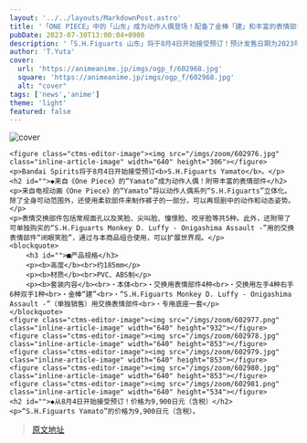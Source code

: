 ```yaml
---
layout: '../../layouts/MarkdownPost.astro'
title: '「ONE PIECE」中的「山东」成为动作人偶登场！配备了金棒「建」和丰富的表情部件等多种选项'
pubDate: 2023-07-30T13:00:04+0900
description: '「S.H.Figuarts 山东」将于8月4日开始接受预订！预计发售日期为2023年12月。'
author: 'T.Yuta'
cover:
  url: 'https://animeanime.jp/imgs/ogp_f/602968.jpg'
  square: 'https://animeanime.jp/imgs/ogp_f/602968.jpg'
  alt: "cover"
tags: ['news','anime']
theme: 'light'
featured: false
---
```


![cover](https://animeanime.jp/imgs/ogp_f/602968.jpg)

    <figure class="ctms-editor-image"><img src="/imgs/zoom/602976.jpg" class="inline-article-image" width="640" height="306"></figure>
    <p>Bandai Spirits将于8月4日开始接受预订<b>S.H.Figuarts Yamato</b>。</p>
    <h2 id="">◆来自《One Piece》的“Yamato”成为动作人偶！附带丰富的表情部件</h2>
    <p>来自电视动画《One Piece》的“Yamato”将以动作人偶系列“S.H.Figuarts”立体化。除了全身可动范围外，还使用柔软部件来制作裤子的一部分，可以再现剧中的动作和动态姿势。</p>
    <p>表情交换部件包括常规面孔以及笑脸、尖叫脸、憧憬脸、咬牙脸等共5种。此外，还附带了可单独购买的“S.H.Figuarts Monkey D. Luffy - Onigashima Assault -”用的交换表情部件“闭眼笑脸”，通过与本商品组合使用，可以扩展世界观。</p>
    <blockquote>
        <h3 id="">■产品规格</h3>
        <p><b>高度</b><br>约185mm</p>
        <p><b>材质</b><br>PVC、ABS制</p>
        <p><b>套装内容</b><br>・本体<br>・交换用表情部件4种<br>・交换用左手4种右手6种双手1种<br>・金棒“建”<br>・“S.H.Figuarts Monkey D. Luffy - Onigashima Assault -”（单独销售）用交换表情部件<br>・专用底座一套</p>
    </blockquote>
    <figure class="ctms-editor-image"><img src="/imgs/zoom/602977.png" class="inline-article-image" width="640" height="932"></figure>
    <figure class="ctms-editor-image"><img src="/imgs/zoom/602978.jpg" class="inline-article-image" width="640" height="853"></figure>
    <figure class="ctms-editor-image"><img src="/imgs/zoom/602979.jpg" class="inline-article-image" width="640" height="853"></figure>
    <figure class="ctms-editor-image"><img src="/imgs/zoom/602980.jpg" class="inline-article-image" width="640" height="853"></figure>
    <figure class="ctms-editor-image"><img src="/imgs/zoom/602981.png" class="inline-article-image" width="640" height="534"></figure>
    <h2 id="">◆从8月4日开始接受预订！价格为9,900日元（含税）</h2>
    <p>“S.H.Figuarts Yamato”的价格为9,900日元（含税）。

>[原文地址](https://animeanime.jp/article/2023/07/30/78942.html)  